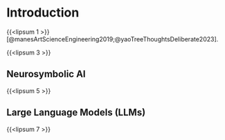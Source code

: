 # Introduction

{{<lipsum 1 >}} [@manesArtScienceEngineering2019;@yaoTreeThoughtsDeliberate2023].

{{<lipsum 3 >}}

## Neurosymbolic AI

{{<lipsum 5 >}}

## Large Language Models (LLMs)

{{<lipsum 7 >}}
